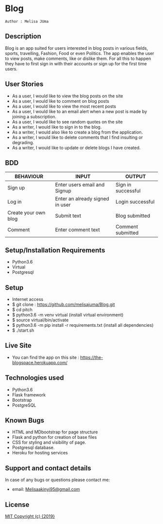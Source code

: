 # Blog

    Author : Melisa JUma

## Description

Blog is an app suited for users interested in blog posts in various fields, sports, travelling, Fashion, Food or even Politics. The app enables the user to view posts, make comments, like or dislike them. For all this to happen they have to first sign in with their accounts  or sign up for the first time users.

## User Stories

* As a user, I would like to view the blog posts on the      site
* As a user, I would like to comment on blog posts
* As a user, I would like to view the most recent posts
* As a user, I would like to an email alert when a new       post is made by joining a subscription.
* As a user, I would like to see random quotes on the site
* As a writer, I would like to sign in to the blog.
* As a writer, I would also like to create a blog from the   application.
* As a writer, I would like to delete comments that I find   insulting or degrading.
* As a writer, I would like to update or delete blogs I      have created.


## BDD

|  BEHAVIOUR                             | INPUT                                   |      OUTPUT                            |
|----------------------------------------|-----------------------------------------|----------------------------------------|
| Sign up                                | Enter users email and Signup            | Sign in successful                     |
| Log in                                 | Enter an already signed in user         | Login successful                       |
| Create your own blog                   | Submit text                             | Blog submitted                         |
| Comment                                | Enter comment text                      | Comment submitted                      |


## Setup/Installation Requirements

* Python3.6
* Virtual
* Postgresql

## Setup
* Internet access
* $ git clone : https://github.com/melisajuma/Blog.git
* $ cd pitch
* $ python3.6 -m venv virtual (install virtual environment)
* $ source virtual/bin/activate
* $ python3.6 -m pip install -r requirements.txt (install all dependencies)
* $ ./start.sh

## Live Site
* You can find the app on this site : https://the-blogspace.herokuapp.com/


## Technologies used 

* Python3.6
* Flask framework
* Bootstrap
* PostgreSQL


## Known Bugs
* HTML and MDbootstrap for page structure
* Flask and python for creation of base files
* CSS for styling and visibility of page.
* Postgresql database.
* Heroku for hosting services

## Support and contact details
In case of any bugs or questions please contact me:

* email: Melisaakinyi95@gmail.com

## License
[MIT Copyright (c) {2019}](./License)
  


